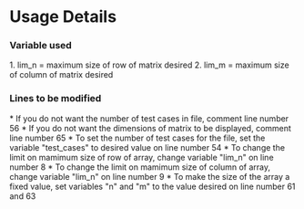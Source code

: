 <h1>Usage Details</h1>

<h3>Variable used</h3>
1. lim_n 		= 		maximum size of row of matrix desired
2. lim_m		= 		maximum size of column of matrix desired

<h3>Lines to be modified</h3>
* If you do not want the number of test cases in file, comment line number 56
* If you do not want the dimensions of matrix to be displayed, comment line number 65
* To set the number of test cases for the file, set the variable "test_cases" to desired value on line number 54
* To change the limit on mamimum size of row of array, change variable "lim_n" on line number 8
* To change the limit on mamimum size of column of array, change variable "lim_n" on line number 9
* To make the size of the array a fixed value, set variables "n" and "m" to the value desired on line number 61 and 63

